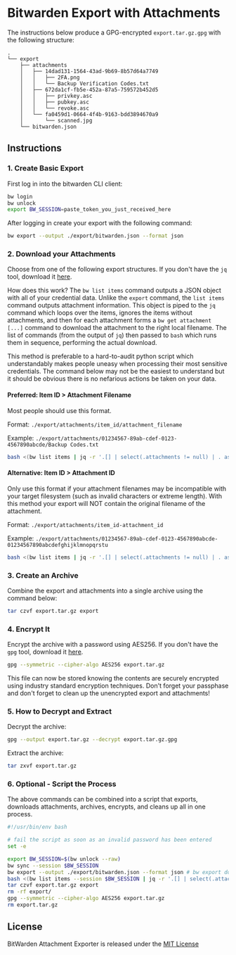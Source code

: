 # Bitwarden Export with Attachments

The instructions below produce a GPG-encrypted `export.tar.gz.gpg` with the following structure:

```text
.
└── export
    ├── attachments
    │   ├── 14dad131-1564-43ad-9b69-8b57d64a7749
    │   │   ├── 2FA.png
    │   │   └── Backup Verification Codes.txt
    │   ├── 672da1cf-fb5e-452a-87a5-759572b452d5
    │   │   ├── privkey.asc
    │   │   ├── pubkey.asc
    │   │   └── revoke.asc
    │   └── fa0459d1-0664-4f4b-9163-bdd3894670a9
    │       └── scanned.jpg
    └── bitwarden.json
```

## Instructions

### 1. Create Basic Export

First log in into the bitwarden CLI client:
```bash
bw login
bw unlock
export BW_SESSION=paste_token_you_just_received_here
```

After logging in create your export with the following command:

```bash
bw export --output ./export/bitwarden.json --format json
```

### 2. Download your Attachments

Choose from one of the following export structures. If you don't have the `jq` tool, download it [here](https://stedolan.github.io/jq/).

How does this work? The `bw list items` command outputs a JSON object with all of your credential data. Unlike the `export` command, the `list items` command outputs attachment information. This object is piped to the `jq` command which loops over the items, ignores the items without attachments, and then for each attachment forms a `bw get attachment [...]` command to download the attachment to the right local filename. The list of commands (from the output of `jq`) then passed to `bash` which runs them in sequence, performing the actual download.

This method is preferable to a hard-to-audit python script which understandably makes people uneasy when processing their most sensitive credentials. The command below may not be the easiest to understand but it should be obvious there is no nefarious actions be taken on your data.

#### Preferred: Item ID > Attachment Filename

Most people should use this format.

Format: `./export/attachments/item_id/attachment_filename`

Example: `./export/attachments/01234567-89ab-cdef-0123-4567890abcde/Backup Codes.txt`

```bash
bash <(bw list items | jq -r '.[] | select(.attachments != null) | . as $parent | .attachments[] | "bw get attachment \(.id) --itemid \($parent.id) --output \"./export/attachments/\($parent.id)/\(.fileName)\""')
```

#### Alternative: Item ID > Attachment ID

Only use this format if your attachment filenames may be incompatible with your target filesystem (such as invalid characters or extreme length). With this method your export will NOT contain the original filename of the attachment.

Format: `./export/attachments/item_id-attachment_id`

Example: `./export/attachments/01234567-89ab-cdef-0123-4567890abcde-01234567890abcdefghijklmnopqrstu`

```bash
bash <(bw list items | jq -r '.[] | select(.attachments != null) | . as $parent | .attachments[] | "bw get attachment \(.id) --itemid \($parent.id) --output ./export/attachments/\($parent.id)-\(.id)"')
```

### 3. Create an Archive

Combine the export and attachments into a single archive using the command below:

```bash
tar czvf export.tar.gz export
```

### 4. Encrypt It

Encrypt the archive with a password using AES256. If you don't have the `gpg` tool, download it [here](https://gnupg.org/).

```bash
gpg --symmetric --cipher-algo AES256 export.tar.gz
```

This file can now be stored knowing the contents are securely encrypted using industry standard encryption techniques. Don't forget your passphase and don't forget to clean up the unencrypted export and attachments!

### 5. How to Decrypt and Extract

Decrypt the archive:

```bash
gpg --output export.tar.gz --decrypt export.tar.gz.gpg
```

Extract the archive:

```bash
tar zxvf export.tar.gz
```

### 6. Optional - Script the Process

The above commands can be combined into a script that exports, downloads attachments, archives, encrypts, and cleans up all in one process.

```bash
#!/usr/bin/env bash

# fail the script as soon as an invalid password has been entered
set -e

export BW_SESSION=$(bw unlock --raw)
bw sync --session $BW_SESSION
bw export --output ./export/bitwarden.json --format json # bw export does not seem to accept the --session parameter, so you have to enter your password here again
bash <(bw list items --session $BW_SESSION | jq -r '.[] | select(.attachments != null) | . as $parent | .attachments[] | "bw get attachment --session $BW_SESSION \(.id) --itemid \($parent.id) --output \"./export/attachments/\($parent.id)/\(.fileName)\""')
tar czvf export.tar.gz export
rm -rf export/
gpg --symmetric --cipher-algo AES256 export.tar.gz
rm export.tar.gz
```

## License

BitWarden Attachment Exporter is released under the [MIT License](https://opensource.org/licenses/MIT)
